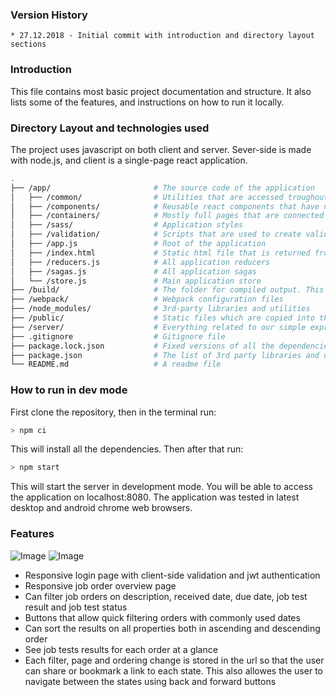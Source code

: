 ### Version History

    * 27.12.2018 - Initial commit with introduction and directory layout sections

### Introduction

This file contains most basic project documentation and structure.
It also lists some of the features, and instructions on how to run it
locally.

### Directory Layout and technologies used

The project uses javascript on both client and server. Sever-side is made with node.js, and client
is a single-page react application.

```bash
.
├── /app/                       # The source code of the application
│   ├── /common/                # Utilities that are accessed troughout application
│   ├── /components/            # Reusable react components that have no connection to the state and get all their data via props
│   ├── /containers/            # Mostly full pages that are connected to the global store
│   ├── /sass/                  # Application styles
│   ├── /validation/            # Scripts that are used to create validation rules and validate properties
│   ├── /app.js                 # Root of the application
│   ├── /index.html             # Static html file that is returned from the server on every route
│   ├── /reducers.js            # All application reducers
│   ├── /sagas.js               # All application sagas
│   └── /store.js               # Main application store
├── /build/                     # The folder for compiled output. This folder is not source controled
├── /webpack/                   # Webpack configuration files
├── /node_modules/              # 3rd-party libraries and utilities
├── /public/                    # Static files which are copied into the /build/ folder
├── /server/                    # Everything related to our simple express.js server
├── .gitignore                  # Gitignore file
├── package.lock.json           # Fixed versions of all the dependencies
├── package.json                # The list of 3rd party libraries and utilities. Npm scripts are also here
└── README.md                   # A readme file
```

### How to run in dev mode

First clone the repository, then in the terminal run:

```bash
> npm ci
```

This will install all the dependencies. Then after that run:

```bash
> npm start
```

This will start the server in development mode. You will be able to access
the application on localhost:8080. The application was tested in latest
desktop and android chrome web browsers.

### Features

![Image](https://raw.githubusercontent.com/vstrider/intertek-app/master/docs/login.png)
![Image](https://raw.githubusercontent.com/vstrider/intertek-app/master/docs/home.png)

* Responsive login page with client-side validation and jwt authentication
* Responsive job order overview page
* Can filter job orders on description, received date, due date, job test result and job test status
* Buttons that allow quick filtering orders with commonly used dates
* Can sort the results on all properties both in ascending and descending order
* See job tests results for each order at a glance
* Each filter, page and ordering change is stored in the url so that the user can share or bookmark a link to each state. This also allowes the user to navigate between the states using back and forward buttons
